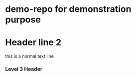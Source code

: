 # demo-repo for demonstration purpose
# Header line 2
this is a normal text line

### Level 3 Header
